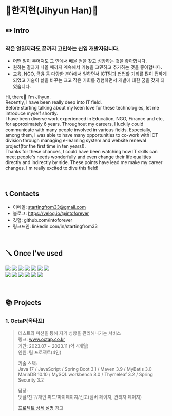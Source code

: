 # 🐣한지현(Jihyun Han)🐣


## ✏️ Intro
### 작은 일일지라도 끝까지 고민하는 신입 개발자입니다.

- 어떤 일이 주어져도 그 안에서 배울 점을 찾고 성장하는 것을 좋아합니다.
- 원하는 결과가 나올 때까지 계속해서 기능을 고민하고 추가하는 것을 좋아합니다.
- 교육, NGO, 금융 등 다양한 분야에서 일하면서 ICT팀과 협업할 기회를 많이 접하게 되었고
기술이 삶을 바꾸는 크고 작은 기회를 경험하면서 개발에 대한 꿈을 갖게 되었습니다.  

Hi, there👋 I'm Jihyun.  
Recently, I have been really deep into IT field.  
Before starting talking about my keen love for these technologies, let me introduce myself shortly.  
I have been diverse work experienced in Education, NGO, Finance and etc, for approximately 6 years.
Throughout my careers, I luckily could communicate with many people involved in various fields. Especially, among them, I was able to have many opportunities to co-work with ICT division through managing e-learning system and website renewal project(for the first time in ten years!).  
Thanks for these chances, I could have been watching how IT skills can meet people's needs wonderfully and even change their life qualities directly and indirectly by side. These points have lead me make my career changes. I'm really excited to dive this field!

</br>

## 📞 Contacts
- 이메일: startingfrom33@gmail.com
- 블로그: https://velog.io/@intoforever
- 깃헙: github.com/intoforever
- 링크드인: linkedin.com/in/startingfrom33

</br>

## 🪛 Once I've used
<div> 
  <img src="https://img.shields.io/badge/java-007396?style=for-the-badge&logo=java&logoColor=white"> 
  <img src="https://img.shields.io/badge/javascript-F7DF1E?style=for-the-badge&logo=javascript&logoColor=black"> 
  <img src="https://img.shields.io/badge/oracle-F80000?style=for-the-badge&logo=oracle&logoColor=white"> 
  <img src="https://img.shields.io/badge/mysql-4479A1?style=for-the-badge&logo=mysql&logoColor=white"> 
  <img src="https://img.shields.io/badge/mariaDB-003545?style=for-the-badge&logo=mariaDB&logoColor=white"> 
  <img src="https://img.shields.io/badge/spring-6DB33F?style=for-the-badge&logo=spring&logoColor=white">
  <img src="https://img.shields.io/badge/springboot-6DB33F?style=for-the-badge&logo=springboot&logoColor=white">
  <br>
  <img src="https://img.shields.io/badge/React-61DAFB?style=for-the-badge&logo=React&logoColor=black"/>
  <img src="https://img.shields.io/badge/vue.js-4FC08D?style=for-the-badge&logo=vue.js&logoColor=white"> 
  <img src="https://img.shields.io/badge/jQuery-0769AD?style=for-the-badge&logo=jQuery&logoColor=white"/>
  <img src="https://img.shields.io/badge/Postman-FF6C37?style=for-the-badge&logo=Postman&logoColor=white"/>
  <img src="https://img.shields.io/badge/github-181717?style=for-the-badge&logo=github&logoColor=white">
  <img src="https://img.shields.io/badge/git-F05032?style=for-the-badge&logo=git&logoColor=white">
</div>
<br><br>

## 📚 Projects
### 1. OctaP(옥타프)
> 테스트와 미션을 통해 자기 성향을 관리해나가는 서비스  
> 링크: www.octap.co.kr  
> 기간: 2023.07 ~ 2023.11 (약 4개월)  
> 인원: 팀 프로젝트(4인)
>
> 기술 스택:  
> Java 17 / JavaScript / Spring Boot 3.1 / Maven 3.9 / MyBatis 3.0  
> MariaDB 10.10 / MySQL workbench 8.0 / Thymeleaf 3.2 / Spring Security 3.2  
>
> 담당:  
> 댓글/친구/개인 피드/마이페이지/신고(멤버 페이지, 관리자 페이지)
> 
> 
> [프로젝트 상세 설명](https://github.com/intoforever/OctaP) 참고
